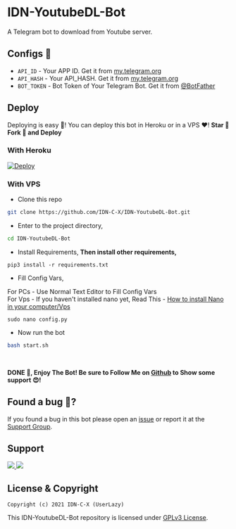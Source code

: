 # IDN-YoutubeDL-Bot
A Telegram bot to download from Youtube server.

## Configs 📖

- `API_ID` - Your APP ID. Get it from [my.telegram.org](my.telegram.org)
- `API_HASH` - Your API_HASH. Get it from [my.telegram.org](my.telegram.org)
- `BOT_TOKEN` - Bot Token of Your Telegram Bot. Get it from [@BotFather](https://t.me/BotFather)

## Deploy
Deploying is easy 🤫! You can deploy this bot in Heroku or in a VPS ♥️! **Star 🌟 Fork 🍴 and Deploy**

### With Heroku
[![Deploy](https://www.herokucdn.com/deploy/button.svg)](https://www.heroku.com/deploy?template=https://github.com/IDN-C-X/IDN-YoutubeDL-Bot)

### With VPS

- Clone this repo
```bash
git clone https://github.com/IDN-C-X/IDN-YoutubeDL-Bot.git
```

- Enter to the project directory,
```bash
cd IDN-YoutubeDL-Bot
```

- Install Requirements,
**Then install other requirements,**
```
pip3 install -r requirements.txt
```

- Fill Config Vars,

For PCs - Use Normal Text Editor to Fill Config Vars </br>
For Vps - If you haven't installed nano yet, Read This - [How to install Nano in your computer/Vps](https://gist.github.com/Itz-fork/fd11c08ef7464bdae3663a1f9c77c9e9)
```
sudo nano config.py
```

- Now run the bot
```bash
bash start.sh
```
</br>

**DONE 🥳, Enjoy The Bot! Be sure to Follow Me on [Github](https://github.com/UserLazy) to Show some support 😍!**

## Found a bug 🐞?
If you found a bug in this bot please open an [issue](https://github.com/IDN-C-X/IDN-YoutubeDL-Bot/issues) or report it at the [Support Group](https://t.me/IDNCoderX).

## Support
<a href="https://t.me/IDNCoder">
  <img src="https://img.shields.io/badge/Updates_Channel-0a0a0a?style=for-the-badge&logo=telegram&logoColor=white">
</a>
<a href="https://t.me/IDNCoderX">
  <img src="https://img.shields.io/badge/Support_Group-0a0a0a?style=for-the-badge&logo=telegram&logoColor=white">
</a>

## License & Copyright
```
Copyright (c) 2021 IDN-C-X (UserLazy)
```

This IDN-YoutubeDL-Bot repository is licensed under [GPLv3 License](https://github.com/IDN-C-X/IDN-YoutubeDL-Bot/blob/master/LICENSE).
